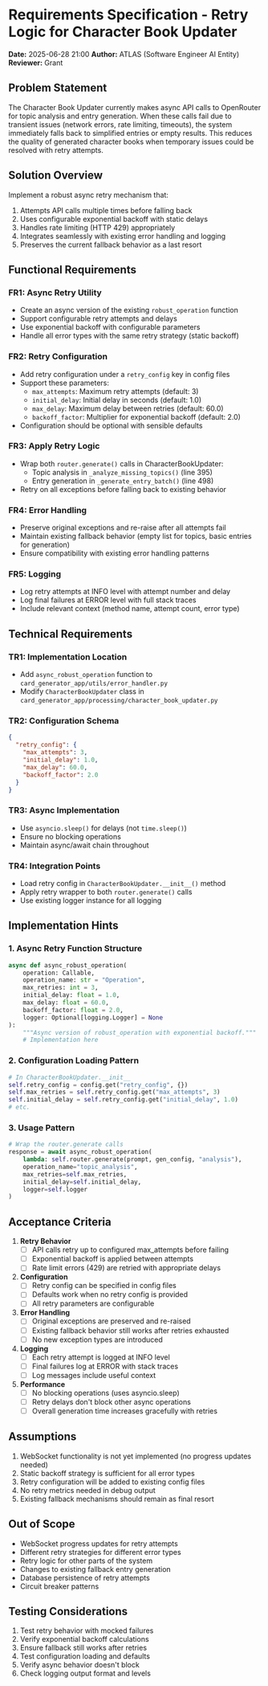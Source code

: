 # Requirements Specification - Retry Logic for Character Book Updater

**Date:** 2025-06-28 21:00
**Author:** ATLAS (Software Engineer AI Entity)
**Reviewer:** Grant

## Problem Statement

The Character Book Updater currently makes async API calls to OpenRouter for topic analysis and entry generation. When these calls fail due to transient issues (network errors, rate limiting, timeouts), the system immediately falls back to simplified entries or empty results. This reduces the quality of generated character books when temporary issues could be resolved with retry attempts.

## Solution Overview

Implement a robust async retry mechanism that:
1. Attempts API calls multiple times before falling back
2. Uses configurable exponential backoff with static delays
3. Handles rate limiting (HTTP 429) appropriately
4. Integrates seamlessly with existing error handling and logging
5. Preserves the current fallback behavior as a last resort

## Functional Requirements

### FR1: Async Retry Utility
- Create an async version of the existing `robust_operation` function
- Support configurable retry attempts and delays
- Use exponential backoff with configurable parameters
- Handle all error types with the same retry strategy (static backoff)

### FR2: Retry Configuration
- Add retry configuration under a `retry_config` key in config files
- Support these parameters:
  - `max_attempts`: Maximum retry attempts (default: 3)
  - `initial_delay`: Initial delay in seconds (default: 1.0)
  - `max_delay`: Maximum delay between retries (default: 60.0)
  - `backoff_factor`: Multiplier for exponential backoff (default: 2.0)
- Configuration should be optional with sensible defaults

### FR3: Apply Retry Logic
- Wrap both `router.generate()` calls in CharacterBookUpdater:
  - Topic analysis in `_analyze_missing_topics()` (line 395)
  - Entry generation in `_generate_entry_batch()` (line 498)
- Retry on all exceptions before falling back to existing behavior

### FR4: Error Handling
- Preserve original exceptions and re-raise after all attempts fail
- Maintain existing fallback behavior (empty list for topics, basic entries for generation)
- Ensure compatibility with existing error handling patterns

### FR5: Logging
- Log retry attempts at INFO level with attempt number and delay
- Log final failures at ERROR level with full stack traces
- Include relevant context (method name, attempt count, error type)

## Technical Requirements

### TR1: Implementation Location
- Add `async_robust_operation` function to `card_generator_app/utils/error_handler.py`
- Modify `CharacterBookUpdater` class in `card_generator_app/processing/character_book_updater.py`

### TR2: Configuration Schema
```json
{
  "retry_config": {
    "max_attempts": 3,
    "initial_delay": 1.0,
    "max_delay": 60.0,
    "backoff_factor": 2.0
  }
}
```

### TR3: Async Implementation
- Use `asyncio.sleep()` for delays (not `time.sleep()`)
- Ensure no blocking operations
- Maintain async/await chain throughout

### TR4: Integration Points
- Load retry config in `CharacterBookUpdater.__init__()` method
- Apply retry wrapper to both `router.generate()` calls
- Use existing logger instance for all logging

## Implementation Hints

### 1. Async Retry Function Structure
```python
async def async_robust_operation(
    operation: Callable,
    operation_name: str = "Operation",
    max_retries: int = 3,
    initial_delay: float = 1.0,
    max_delay: float = 60.0,
    backoff_factor: float = 2.0,
    logger: Optional[logging.Logger] = None
):
    """Async version of robust_operation with exponential backoff."""
    # Implementation here
```

### 2. Configuration Loading Pattern
```python
# In CharacterBookUpdater.__init__
self.retry_config = config.get("retry_config", {})
self.max_retries = self.retry_config.get("max_attempts", 3)
self.initial_delay = self.retry_config.get("initial_delay", 1.0)
# etc.
```

### 3. Usage Pattern
```python
# Wrap the router.generate calls
response = await async_robust_operation(
    lambda: self.router.generate(prompt, gen_config, "analysis"),
    operation_name="topic_analysis",
    max_retries=self.max_retries,
    initial_delay=self.initial_delay,
    logger=self.logger
)
```

## Acceptance Criteria

1. **Retry Behavior**
   - [ ] API calls retry up to configured max_attempts before failing
   - [ ] Exponential backoff is applied between attempts
   - [ ] Rate limit errors (429) are retried with appropriate delays

2. **Configuration**
   - [ ] Retry config can be specified in config files
   - [ ] Defaults work when no retry config is provided
   - [ ] All retry parameters are configurable

3. **Error Handling**
   - [ ] Original exceptions are preserved and re-raised
   - [ ] Existing fallback behavior still works after retries exhausted
   - [ ] No new exception types are introduced

4. **Logging**
   - [ ] Each retry attempt is logged at INFO level
   - [ ] Final failures log at ERROR with stack traces
   - [ ] Log messages include useful context

5. **Performance**
   - [ ] No blocking operations (uses asyncio.sleep)
   - [ ] Retry delays don't block other async operations
   - [ ] Overall generation time increases gracefully with retries

## Assumptions

1. WebSocket functionality is not yet implemented (no progress updates needed)
2. Static backoff strategy is sufficient for all error types
3. Retry configuration will be added to existing config files
4. No retry metrics needed in debug output
5. Existing fallback mechanisms should remain as final resort

## Out of Scope

- WebSocket progress updates for retry attempts
- Different retry strategies for different error types
- Retry logic for other parts of the system
- Changes to existing fallback entry generation
- Database persistence of retry attempts
- Circuit breaker patterns

## Testing Considerations

1. Test retry behavior with mocked failures
2. Verify exponential backoff calculations
3. Ensure fallback still works after retries
4. Test configuration loading and defaults
5. Verify async behavior doesn't block
6. Check logging output format and levels